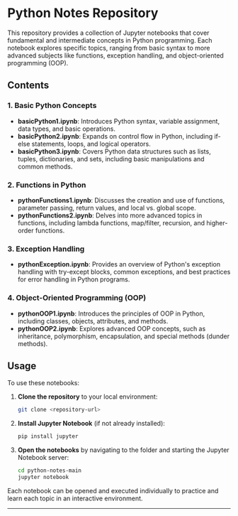 # Python Notes Repository

This repository provides a collection of Jupyter notebooks that cover fundamental and intermediate concepts in Python programming. Each notebook explores specific topics, ranging from basic syntax to more advanced subjects like functions, exception handling, and object-oriented programming (OOP).

## Contents

### 1. Basic Python Concepts
   - **basicPython1.ipynb**: Introduces Python syntax, variable assignment, data types, and basic operations.
   - **basicPython2.ipynb**: Expands on control flow in Python, including if-else statements, loops, and logical operators.
   - **basicPython3.ipynb**: Covers Python data structures such as lists, tuples, dictionaries, and sets, including basic manipulations and common methods.

### 2. Functions in Python
   - **pythonFunctions1.ipynb**: Discusses the creation and use of functions, parameter passing, return values, and local vs. global scope.
   - **pythonFunctions2.ipynb**: Delves into more advanced topics in functions, including lambda functions, map/filter, recursion, and higher-order functions.

### 3. Exception Handling
   - **pythonException.ipynb**: Provides an overview of Python's exception handling with try-except blocks, common exceptions, and best practices for error handling in Python programs.

### 4. Object-Oriented Programming (OOP)
   - **pythonOOP1.ipynb**: Introduces the principles of OOP in Python, including classes, objects, attributes, and methods.
   - **pythonOOP2.ipynb**: Explores advanced OOP concepts, such as inheritance, polymorphism, encapsulation, and special methods (dunder methods).

## Usage

To use these notebooks:

1. **Clone the repository** to your local environment:
   ```bash
   git clone <repository-url>
   ```
2. **Install Jupyter Notebook** (if not already installed):
   ```bash
   pip install jupyter
   ```
3. **Open the notebooks** by navigating to the folder and starting the Jupyter Notebook server:
   ```bash
   cd python-notes-main
   jupyter notebook
   ```

Each notebook can be opened and executed individually to practice and learn each topic in an interactive environment.

---
